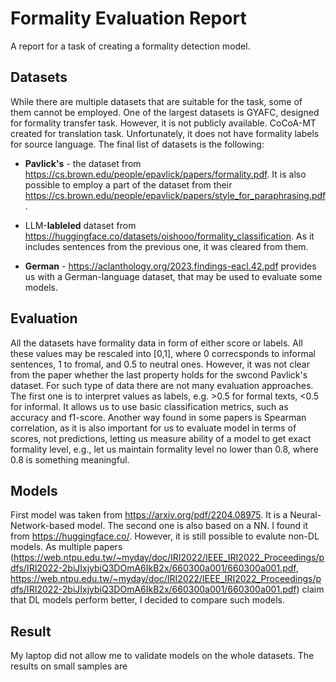 # Formality Evaluation Report

A report for a task of creating a formality detection model.

## Datasets

While there are multiple datasets that are suitable for the task, some of them cannot be employed. One of the largest datasets is GYAFC, designed for formality transfer task. However, it is not publicly available. CoCoA-MT created for translation task. Unfortunately, it does not have formality labels for source language. The final list of datasets is the following:

- **Pavlick's** - the dataset from https://cs.brown.edu/people/epavlick/papers/formality.pdf. It is also possible to employ a part of the dataset from their https://cs.brown.edu/people/epavlick/papers/style_for_paraphrasing.pdf.

- LLM-**lableled** dataset from https://huggingface.co/datasets/oishooo/formality_classification. As it includes sentences from the previous one, it was cleared from them.

- **German** - https://aclanthology.org/2023.findings-eacl.42.pdf provides us with a German-language dataset, that may be used to evaluate some models.

## Evaluation

All the datasets have formality data in form of either score or labels. All these values may be rescaled into [0,1], where 0 correcsponds to informal sentences, 1 to fromal, and 0.5 to neutral ones. However, it was not clear from the paper whether the last property holds for the swcond Pavlick's dataset. For such type of data there are not many evaluation approaches. The first one is to interpret values as labels, e.g. >0.5 for formal texts, <0.5 for informal. It allows us to use basic classification metrics, such as accuracy and f1-score. Another way found in some papers is Spearman correlation, as it is also important for us to evaluate model in terms of scores, not predictions, letting us measure ability of a model to get exact formality level, e.g., let us maintain formality level no lower than 0.8, where 0.8 is something meaningful. 

## Models

First model was taken from https://arxiv.org/pdf/2204.08975. It is a Neural-Network-based model. The second one is also based on a NN. I found it from https://huggingface.co/. However, it is still possible to evalute non-DL models. As multiple papers (https://web.ntpu.edu.tw/~myday/doc/IRI2022/IEEE_IRI2022_Proceedings/pdfs/IRI2022-2biJIxjybiQ3DOmA6IkB2x/660300a001/660300a001.pdf, https://web.ntpu.edu.tw/~myday/doc/IRI2022/IEEE_IRI2022_Proceedings/pdfs/IRI2022-2biJIxjybiQ3DOmA6IkB2x/660300a001/660300a001.pdf) claim that DL models perform better, I decided to compare such models.

## Result

My laptop did not allow me to validate models on the whole datasets. The results on small samples are 